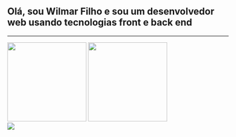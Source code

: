 
<h2> Olá, sou Wilmar Filho e sou um desenvolvedor web usando tecnologias front e back end</h2>
<hr>

<div>

  <img src='https://github-readme-stats.vercel.app/api?username=WilmarFilho&show_icons=true&theme=radical' height='180cm'>
  <img src='https://github-readme-stats.vercel.app/api/top-langs/?username=WilmarFilho&layout=compact&theme=radical' height='180cm'>

</div>

<div>
  <img src="https://cdn.jsdelivr.net/gh/devicons/devicon/icons/html5/html5-plain.svg" />
</div>

<!---
WilmarFilho/WilmarFilho is a ✨ special ✨ repository because its `README.md` (this file) appears on your GitHub profile.
You can click the Preview link to take a look at your changes.
--->
